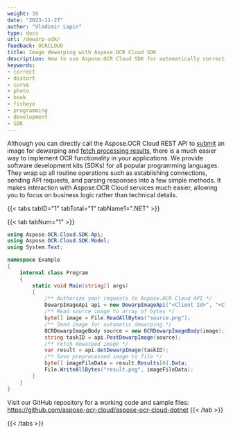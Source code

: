 ```yaml
---
weight: 30
date: "2023-11-27"
author: "Vladimir Lapin"
type: docs
url: /dewarp-sdk/
feedback: OCRCLOUD
title: Image dewarping with Aspose.OCR Cloud SDK
description: How to use Aspose.OCR Cloud SDK for automatically correcting the image geometry.
keywords:
- correct
- distort
- curve
- photo
- book
- fisheye
- programming
- development
- SDK
---
```


Although you can directly call the Aspose.OCR Cloud REST API to [submit](/ocr/send-image-for-dewarp/) an image for dewarping and [fetch processing results](/ocr/fetch-dewarp-result/), there is a much easier way to implement OCR functionality in your applications. We provide software development kits (SDKs) for all popular programming languages. They wrap up all routine operations such as establishing connections, sending API requests, and parsing responses into a few simple methods. It makes interaction with Aspose.OCR Cloud services much easier, allowing you to focus on business logic rather than technical details.

{{< tabs tabID="1" tabTotal="1" tabName1=".NET" >}}

{{< tab tabNum="1" >}}
```csharp
using Aspose.OCR.Cloud.SDK.Api;
using Aspose.OCR.Cloud.SDK.Model;
using System.Text;

namespace Example
{
	internal class Program
	{
		static void Main(string[] args)
		{
			/** Authorize your requests to Aspose.OCR Cloud API */
			DewarpImageApi api = new DewarpImageApi("<Client Id>", "<Client Secret>");
			/** Read source image to array of bytes */
			byte[] image = File.ReadAllBytes("source.png");
			/** Send image for automatic dewarping */
			OCRDewarpImageBody source = new OCRDewarpImageBody(image);
			string taskID = api.PostDewarpImage(source);
			/** Fetch dewarped image */
			var result = api.GetDewarpImage(taskID);
			/** Save preprocessed image to file */
			byte[] imageFileData = result.Results[0].Data;
			File.WriteAllBytes("result.png", imageFileData);
		}
	}
}
```

Visit our GitHub repository for a working code and sample files: https://github.com/aspose-ocr-cloud/aspose-ocr-cloud-dotnet
{{< /tab >}}

{{< /tabs >}}
